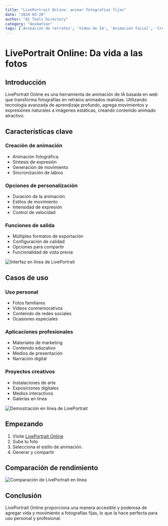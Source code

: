 ```yaml
---
title: "LivePortrait Online: animar fotografías fijas"
date: "2024-03-20"
author: "AI Tools Directory"
category: "Animation"
tags: ['Animación de retratos', 'Vídeo de IA', 'Animación facial', 'Creación de contenido']
---
```

# LivePortrait Online: Da vida a las fotos

## Introducción

LivePortrait Online es una herramienta de animación de IA basada en web que transforma fotografías en retratos animados realistas. Utilizando tecnología avanzada de aprendizaje profundo, agrega movimientos y expresiones naturales a imágenes estáticas, creando contenido animado atractivo.

## Características clave

### Creación de animación
- Animación fotográfica.
- Síntesis de expresión
- Generación de movimiento
- Sincronización de labios

### Opciones de personalización
- Duración de la animación
- Estilos de movimiento
- Intensidad de expresión
- Control de velocidad

### Funciones de salida
- Múltiples formatos de exportación
- Configuración de calidad
- Opciones para compartir
- Funcionalidad de vista previa

![Interfaz en línea de LivePortrait](/imgs/liveportrait-online/interface.jpg)

## Casos de uso

### Uso personal
- Fotos familiares
- Vídeos conmemorativos
- Contenido de redes sociales
- Ocasiones especiales

### Aplicaciones profesionales
- Materiales de marketing
- Contenido educativo
- Medios de presentación
- Narración digital

### Proyectos creativos
- Instalaciones de arte
- Exposiciones digitales
- Medios interactivos
- Galerías en línea

![Demostración en línea de LivePortrait](/imgs/liveportrait-online/demo.jpg)

## Empezando

1. Visite [LivePortrait Online](https://liveportrait-online.com)
2. Sube tu foto
3. Selecciona el estilo de animación.
4. Generar y compartir

## Comparación de rendimiento

![Comparación de LivePortrait en línea](/imgs/liveportrait-online/comparison.jpg)

## Conclusión

LivePortrait Online proporciona una manera accesible y poderosa de agregar vida y movimiento a fotografías fijas, lo que la hace perfecta para uso personal y profesional.